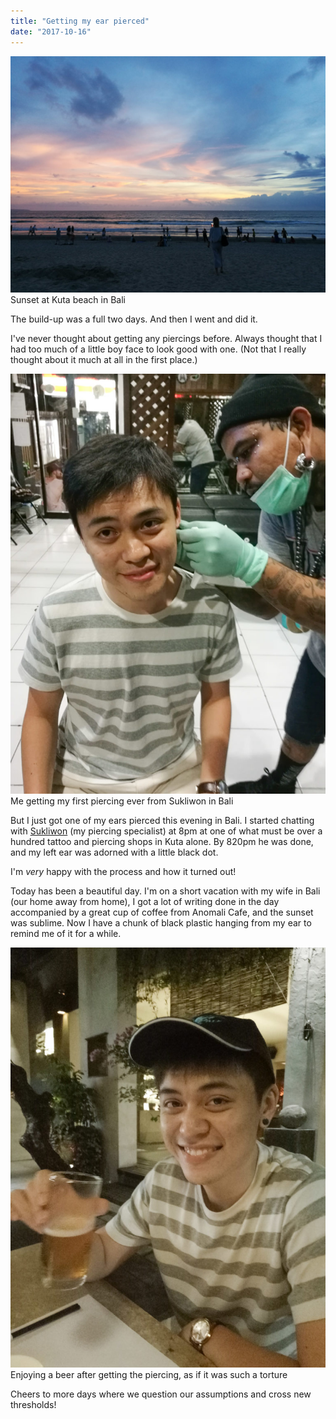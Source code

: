 ```yaml
---
title: "Getting my ear pierced"
date: "2017-10-16"
---
```


![bali kuta beach sunset](images/20171016-sunset_bali-1024x768.jpg) Sunset at Kuta beach in Bali

The build-up was a full two days. And then I went and did it.

I've never thought about getting any piercings before. Always thought that I had too much of a little boy face to look good with one. (Not that I really thought about it much at all in the first place.)

![nick ang getting ear pierced](images/20171016-piercing_bali-768x1024.jpg) Me getting my first piercing ever from Sukliwon in Bali

But I just got one of my ears pierced this evening in Bali. I started chatting with [Sukliwon](https://www.instagram.com/sukliwon.piercing.bali/) (my piercing specialist) at 8pm at one of what must be over a hundred tattoo and piercing shops in Kuta alone. By 820pm he was done, and my left ear was adorned with a little black dot.

I'm _very_ happy with the process and how it turned out!

Today has been a beautiful day. I'm on a short vacation with my wife in Bali (our home away from home), I got a lot of writing done in the day accompanied by a great cup of coffee from Anomali Cafe, and the sunset was sublime. Now I have a chunk of black plastic hanging from my ear to remind me of it for a while.

![nick ang first photo with earring and beer in hand in bali restaurant](images/20171016-bali_ear_pierced_and_beer_in_hand-768x1024.jpg) Enjoying a beer after getting the piercing, as if it was such a torture

Cheers to more days where we question our assumptions and cross new thresholds!
